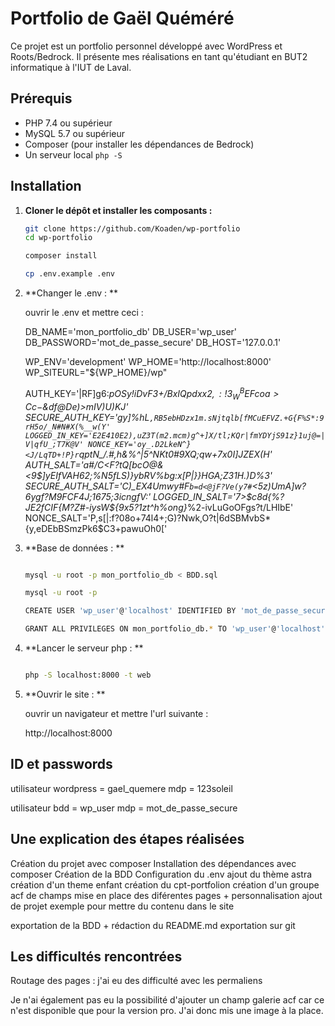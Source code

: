 

# Portfolio de Gaël Quéméré

Ce projet est un portfolio personnel développé avec WordPress et Roots/Bedrock. Il présente mes réalisations en tant qu'étudiant en BUT2 informatique à l'IUT de Laval.

## Prérequis

- PHP 7.4 ou supérieur
- MySQL 5.7 ou supérieur
- Composer (pour installer les dépendances de Bedrock)
- Un serveur local `php -S`

## Installation

1. **Cloner le dépôt et installer les composants :**
   ```bash
   git clone https://github.com/Koaden/wp-portfolio
   cd wp-portfolio

   composer install

   cp .env.example .env

   ```
2. **Changer le .env : **

   ouvrir le .env et mettre ceci : 

   DB_NAME='mon_portfolio_db'
    DB_USER='wp_user'
    DB_PASSWORD='mot_de_passe_secure'
    DB_HOST='127.0.0.1'

    WP_ENV='development'
    WP_HOME='http://localhost:8000'
    WP_SITEURL="${WP_HOME}/wp"

    AUTH_KEY='|RF]g6:*pOSy!iDvF3+/BxI$Qpdxx2,:!3_W^BEFcoa>Cc-$&df@De)>mIV)U)KJ'
    SECURE_AUTH_KEY='gy]%hL`,RB5ebHDzx1m.sNjtqlb[fMCuEFVZ.+G{F%S*:9rH5o/_N#N#X(%__w(Y'
    LOGGED_IN_KEY='E2E410E2),uZ3T(m2.mcm)g^+]X/tl;KQr|fmYDYjS91z}1uj@=|V|qfU_;T7K@V'
    NONCE_KEY='oy_.D2LkeN^}<J/LqTD+!P}r`qptN_/.#,h&%^|5^NKt0#9XQ;qw+7x0I]JZEX(H'
    AUTH_SALT='a#/C<F?tQ[bcO@&<9$]yEIfVAH62;%N5fLS)}ybRV%bg:x[P|}}HGA;Z31H.)D%3'
    SECURE_AUTH_SALT='C)_EX4Umwy#F`b=d<@jF?Ve(y7#`<5z)UmA]w?6ygf?M9FCF4J;1675;3icngfV:'
    LOGGED_IN_SALT='7>$c8d{%?JE2fCIF{M?Z#-iysW${9x5?1zt^h%ong}*%2-ivLuGoOFgs?t/LHIbE'
    NONCE_SALT='P,s[|:f?08o+74l4+;G)?Nwk,O?t|6dSBMvbS*{y,eDEbBSmzPk6$C3+pawuOh0['

3. **Base de données : **

    ```bash

    mysql -u root -p mon_portfolio_db < BDD.sql

    mysql -u root -p

    CREATE USER 'wp_user'@'localhost' IDENTIFIED BY 'mot_de_passe_secure';

    GRANT ALL PRIVILEGES ON mon_portfolio_db.* TO 'wp_user'@'localhost';

    ```
4. **Lancer le serveur php : **

    ```bash

    php -S localhost:8000 -t web

    ```

5. **Ouvrir le site : **

    ouvrir un navigateur et mettre l'url suivante : 

    http://localhost:8000



## ID et passwords

utilisateur wordpress = gael_quemere
mdp = 123soleil

utilisateur bdd = wp_user
mdp = mot_de_passe_secure

## Une explication des étapes réalisées

Création du projet avec composer
Installation des dépendances avec composer
Création de la BDD
Configuration du .env
ajout du thème astra
création d'un theme enfant
création du cpt-portfolion
création d'un groupe acf de champs
mise en place des diférentes pages + personnalisation
ajout de projet exemple pour mettre du contenu dans le site

exportation de la BDD + rédaction du README.md
exportation sur git


## Les difficultés rencontrées

Routage des pages : j'ai eu des difficulté avec les permaliens

Je n'ai également pas eu la possibilité d'ajouter un champ galerie acf car ce n'est disponible que pour la version pro. J'ai donc mis une image à la place.
